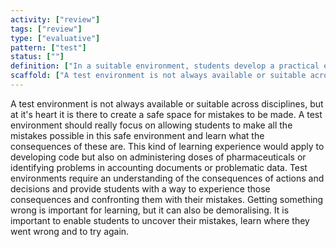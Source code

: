 ```yaml
---
activity: ["review"]
tags: ["review"]
type: ["evaluative"]
pattern: ["test"]
status: [""]
definition: ["In a suitable environment, students develop a practical example to test their exploration of a topic. The environment allows them to see what works, what errors occur and validation when correct. "]
scaffold: ["A test environment is not always available or suitable across disciplines, but at it's heart it is there to create a safe space for mistakes to be made. A test environment should really focus on allowing students to make all the mistakes possible in this safe environment and learn what the consequences of these are. This kind of learning experience would apply to developing code but also on administering doses of pharmaceuticals or  identifying problems in accounting documents or problematic data. Test environments require an understanding of the consequences of actions and decisions and provide students with a way to experience those consequences and confronting them with their mistakes. Getting something wrong is important for learning, but it can also be demoralising. It is important to enable students to uncover their mistakes, learn where they went wrong and to try again. "]
---
```


A test environment is not always available or suitable across disciplines, but at it's heart it is there to create a safe space for mistakes to be made. A test environment should really focus on allowing students to make all the mistakes possible in this safe environment and learn what the consequences of these are. This kind of learning experience would apply to developing code but also on administering doses of pharmaceuticals or  identifying problems in accounting documents or problematic data. Test environments require an understanding of the consequences of actions and decisions and provide students with a way to experience those consequences and confronting them with their mistakes. Getting something wrong is important for learning, but it can also be demoralising. It is important to enable students to uncover their mistakes, learn where they went wrong and to try again.
